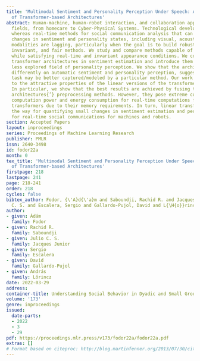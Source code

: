 ```yaml
---
title: 'Multimodal Sentiment and Personality Perception Under Speech: A Comparison
  of Transformer-based Architectures'
abstract: Human-machine, human-robot interaction, and collaboration appear in diverse
  fields, from homecare to Cyber-Physical Systems. Technological development is fast,
  whereas real-time methods for social communication analysis that can measure small
  changes in sentiment and personality states, including visual, acoustic and language
  modalities are lagging, particularly when the goal is to build robust, appearance
  invariant, and fair methods. We study and compare methods capable of fusing modalities
  while satisfying real-time and invariant appearance conditions. We compare state-of-the-art
  transformer architectures in sentiment estimation and introduce them in the much
  less explored field of personality perception. We show that the architectures perform
  differently on automatic sentiment and personality perception, suggesting that each
  task may be better captured/modeled by a particular method. Our work calls attention
  to the attractive properties of the linear versions of the transformer architectures.
  In particular, we show that the best results are achieved by fusing the different
  architectures{’} preprocessing methods. However, they pose extreme conditions in
  computation power and energy consumption for real-time computations for quadratic
  transformers due to their memory requirements. In turn, linear transformers pave
  the way for quantifying small changes in sentiment estimation and personality perception
  for real-time social communications for machines and robots.
section: Accepted Papers
layout: inproceedings
series: Proceedings of Machine Learning Research
publisher: PMLR
issn: 2640-3498
id: fodor22a
month: 0
tex_title: 'Multimodal Sentiment and Personality Perception Under Speech: A Comparison
  of Transformer-based Architectures'
firstpage: 218
lastpage: 241
page: 218-241
order: 218
cycles: false
bibtex_author: Fodor, {\'A}d{\'a}m and Saboundji, Rachid R. and Jacques Junior, Julio
  C. S. and Escalera, Sergio and Gallardo-Pujol, David and L{\H{o}}rincz, Andr{\'a}s
author:
- given: Ádám
  family: Fodor
- given: Rachid R.
  family: Saboundji
- given: Julio C. S.
  family: Jacques Junior
- given: Sergio
  family: Escalera
- given: David
  family: Gallardo-Pujol
- given: András
  family: Lőrincz
date: 2022-03-29
address:
container-title: Understanding Social Behavior in Dyadic and Small Group Interactions
volume: '173'
genre: inproceedings
issued:
  date-parts:
  - 2022
  - 3
  - 29
pdf: https://proceedings.mlr.press/v173/fodor22a/fodor22a.pdf
extras: []
# Format based on citeproc: http://blog.martinfenner.org/2013/07/30/citeproc-yaml-for-bibliographies/
---
```

